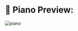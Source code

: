 # 🎹 Piano Preview:
![piano](https://github.com/user-attachments/assets/ddec7924-d977-488a-a4e1-198883033c34)

